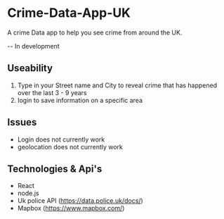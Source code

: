 # Crime-Data-App-UK
A crime Data app to help you see crime from around the UK. 

-- In development 

## Useability
1. Type in your Street name and City to reveal crime that has happened over the last 3 - 9 years
2. login to save information on a specific area

## Issues
- Login does not currently work
- geolocation does not currently work

## Technologies & Api's
- React
- node.js
- Uk police API (https://data.police.uk/docs/)
- Mapbox (https://www.mapbox.com/)
